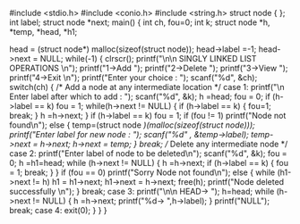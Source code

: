 #include <stdio.h>
 #include <conio.h>
 #include <string.h>
 struct node
 {
 };
 int label;
 struct node *next;
 main()
 {
 int ch, fou=0;
 int k;
 struct node *h, *temp, *head, *h1;
 
 head = (struct node*) malloc(sizeof(struct node));
 head->label =-1;
 head->next = NULL;
 while(-1)
 {
 clrscr();
 printf("\n\n SINGLY LINKED LIST OPERATIONS \n");
 printf("1->Add ");
 printf("2->Delete ");
 printf("3->View ");
 printf("4->Exit \n");
 printf("Enter your choice : ");
 scanf("%d", &ch);
 switch(ch)
 {
 /* Add a node at any intermediate location */
 case 1:
 printf("\n Enter label after which to add : ");
 scanf("%d", &k);
 h =head;
 fou = 0;
if (h->label == k)
 fou = 1;
 while(h->next != NULL)
 {
 if (h->label == k)
 {
 fou=1;
 break;
 }
 h =h->next;
 }
 if (h->label == k)
 fou = 1;
 if (fou != 1)
 printf("Node not found\n");
 else
 {
 temp=(struct node *)(malloc(sizeof(struct node)));
 printf("Enter label for new node : ");
 scanf("%d" , &temp->label);
 temp->next = h->next;
 h->next = temp;
 }
 break;
 /* Delete any intermediate node */
 case 2:
 printf("Enter label of node to be deleted\n");
 scanf("%d", &k);
 fou = 0;
 h =h1=head;
 while (h->next != NULL)
 {
 h =h->next;
 if (h->label == k)
 {
 fou = 1;
 break;
 }
 }
 if (fou == 0)
printf("Sorry Node not found\n");
 else
 {
 while (h1->next != h)
 h1 = h1->next;
 h1->next = h->next;
 free(h);
 printf("Node deleted successfully \n");
 }
 break;
 case 3:
 printf("\n\n HEAD-> ");
 h=head;
 while (h->next != NULL)
 {
 h =h->next;
 printf("%d-> ",h->label);
 }
 printf("NULL");
 break;
 case 4:
 exit(0);
 }
 }
 }
